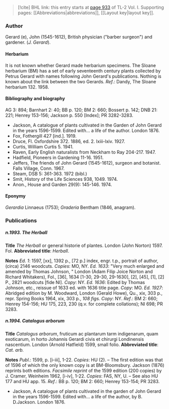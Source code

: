 > [!cite] BHL link: this entry starts at [page 933](https://www.biodiversitylibrary.org/item/103414#page/981/mode/1up) of TL-2 Vol. I.
> Supporting pages: [[Abbreviations|abbreviations]], [[Layout key|layout key]].

### Author

Gerard (e), John (1545-1612), British physician ("barber surgeon") and gardener. (*J. Gerard*).

#### Herbarium

It is not known whether Gerard made herbarium specimens. The Sloane herbarium (BM) has a set of early seventeenth century plants collected by Petrus Gerard with names following John Gerard's publications. Nothing is known about the link between the two Gerards.
*Ref*.: Dandy, The Sloane herbarium 132. 1958.

#### Bibliography and biography

AG 3: 894; Barnhart 2: 40; BB p. 120; BM 2: 660; Bossert p. 142; DNB 21: 221; Henrey 153-156; Jackson p. 550 \[Index\]; PR 3282-3283.
- Jackson, A catalogue of plants cultivated in the Garden of John Gerard in the years 1596-1599. Edited with... a life of the author. London 1876.
- Fox, Fothergill 427 \[ind.\]. 1919.
- Druce, Fl. Oxfordshire 372. 1886, ed. 2. Ixiii-lxiv. 1927.
- Curtis, William Curtis 5. 1941.
- Raven, Early English naturalists from Neckham to Ray 204-217. 1947.
- Hadfield, Pioneers in Gardening 11-16. 1951.
- Jeffers, The friends of John Gerard (1545-1612), surgeon and botanist. Falls Village, Conn. 1967.
- Steam, DSB 5: 361-363. 1972 (bibl.)
- Smit, History of the Life Sciences 938, 1049. 1974.
- Anon., House and Garden 29(9): 145-146. 1974.

#### Eponymy

*Gerardia* Linnaeus (1753); *Graderia* Bentham (1846, anagram).

### Publications

##### n.1993. The Herball

**Title**
*The Herball* or general historie of plantes. London (John Norton) 1597. Fol.
**Abbreviated title**: *Herball*.

**Notes**
*Ed. 1*: 1597, \[xx\], 1392 p., \[72 p.\] index, engr. t.p., portrait of author, (circa) 2146 woodcuts. *Copies*: MO, NY.
*Ed. 1633*: "Very much enlarged and amended by Thomas Johnson, " London (Adam Filip Joice Norton and Richard Whitakers), Fol., \[36\], 1634 \[1-30, 29-30, 29-1630\], \[2\], \[45\], \[1\], \[2\] P., 2821 woodcuts \[fide NI\]. *Copy*: NY.
*Ed. 1636*: Edited by Thomas Johnson, etc., reissue of 1633 ed. with 1636 title page. *Copy*: MO.
*Ed. 1927*: Abridged edition by M. Woodward, London (Gerald Howe), Qu., xix, 303 p., repr. Spring Books 1964, xix, 303 p., *108 figs. Copy*: NY.
*Ref*.: BM 2: 660; Henrey 154-156; HU 175, 223, 230 (q.v. for complete collations); NI 698; PR 3283.

##### n.1994. Catalogus arborum

**Title**
*Catalogus arborum*, fruticum ac plantarum tarm indigenarum, quam exoticarum, in horto Johannis Gerardi civis et chirurgi Londinensis nascentium. London (Arnold Hatfield) 1599, small folio.
**Abbreviated title**: *Cat. arb.*

**Notes**
*Publ*.: 1599, p. \[i-iii\], 1-22. *Copies*: HU (2). – The first edition was that of 1596 of which the only known copy is at BM-Bloomsbury. Jackson (1876) reprints both editions.
*Facsimile reprint* of the 1599 edition (200 copies) by J. Cramer, Weinheim 1962, \[i-iv\], 1-22. *Copies*: FAS, NY, U. – See also HU 177 and HU app. 15.
*Ref*.: BB p. 120; BM 2: 660; Henrey 153-154; PR 3283.
- Jackson, A catalogue of plants cultivated in the garden of John Gerard in the years 1596-1599. Edited with... a life of the author, by B. D.Jackson. London 1876.

